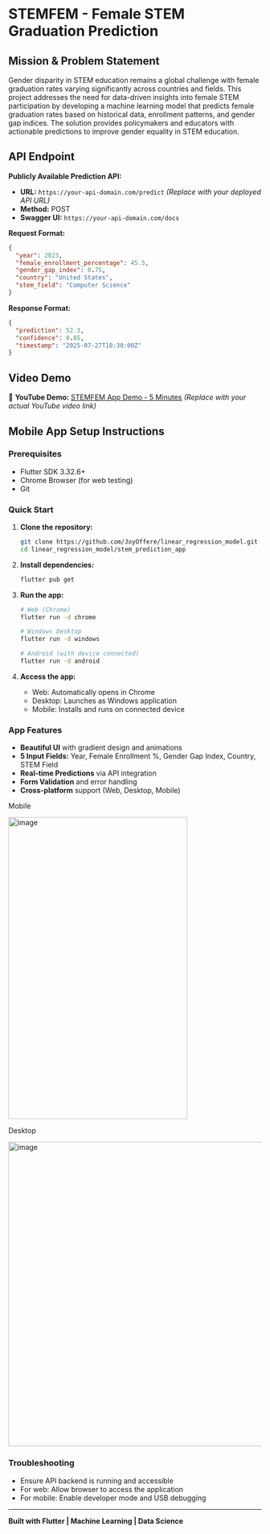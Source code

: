 # STEMFEM - Female STEM Graduation Prediction

## Mission & Problem Statement
Gender disparity in STEM education remains a global challenge with female graduation rates varying significantly across countries and fields. This project addresses the need for data-driven insights into female STEM participation by developing a machine learning model that predicts female graduation rates based on historical data, enrollment patterns, and gender gap indices. The solution provides policymakers and educators with actionable predictions to improve gender equality in STEM education.

## API Endpoint
**Publicly Available Prediction API:**
- **URL:** `https://your-api-domain.com/predict` *(Replace with your deployed API URL)*
- **Method:** POST
- **Swagger UI:** `https://your-api-domain.com/docs`

**Request Format:**
```json
{
  "year": 2023,
  "female_enrollment_percentage": 45.5,
  "gender_gap_index": 0.75,
  "country": "United States",
  "stem_field": "Computer Science"
}
```

**Response Format:**
```json
{
  "prediction": 52.3,
  "confidence": 0.85,
  "timestamp": "2025-07-27T10:30:00Z"
}
```

## Video Demo
🎥 **YouTube Demo:** [STEMFEM App Demo - 5 Minutes](https://youtube.com/watch?v=your-video-id)
*(Replace with your actual YouTube video link)*

## Mobile App Setup Instructions

### Prerequisites
- Flutter SDK 3.32.6+
- Chrome Browser (for web testing)
- Git

### Quick Start
1. **Clone the repository:**
   ```bash
   git clone https://github.com/JoyOffere/linear_regression_model.git
   cd linear_regression_model/stem_prediction_app
   ```

2. **Install dependencies:**
   ```bash
   flutter pub get
   ```

3. **Run the app:**
   ```bash
   # Web (Chrome)
   flutter run -d chrome
   
   # Windows Desktop
   flutter run -d windows
   
   # Android (with device connected)
   flutter run -d android
   ```

4. **Access the app:**
   - Web: Automatically opens in Chrome
   - Desktop: Launches as Windows application
   - Mobile: Installs and runs on connected device

### App Features
- **Beautiful UI** with gradient design and animations
- **5 Input Fields:** Year, Female Enrollment %, Gender Gap Index, Country, STEM Field
- **Real-time Predictions** via API integration
- **Form Validation** and error handling
- **Cross-platform** support (Web, Desktop, Mobile)

Mobile

<img width="356" height="600" alt="image" src="https://github.com/user-attachments/assets/0e08dbb2-d28a-4bd0-9147-1ce23d06f40b" />


Desktop

<img width="1102" height="605" alt="image" src="https://github.com/user-attachments/assets/5da49bcb-0899-4417-ac12-3d30d737202b" />


### Troubleshooting
- Ensure API backend is running and accessible
- For web: Allow browser to access the application
- For mobile: Enable developer mode and USB debugging

---
**Built with Flutter | Machine Learning | Data Science**
